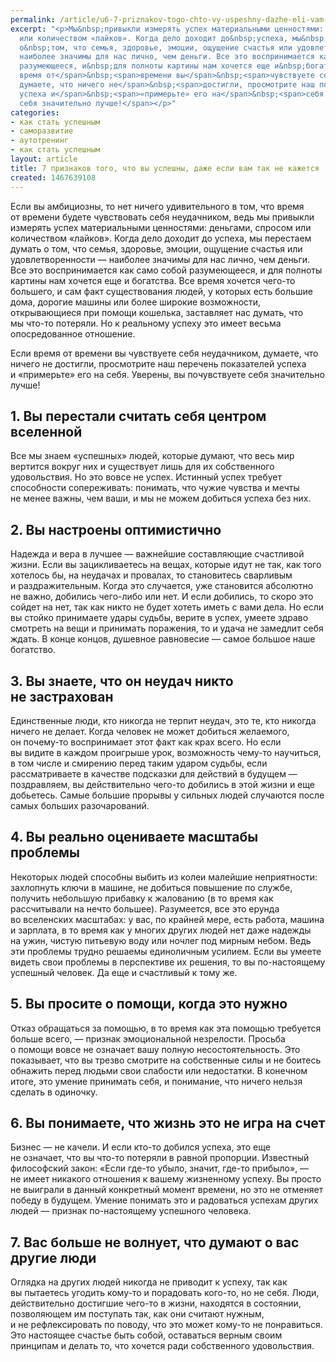 ```yaml
---
permalink: /article/u6-7-priznakov-togo-chto-vy-uspeshny-dazhe-eli-vam-tak-ne-kazhetsya
excerpt: "<p>Мы&nbsp;привыкли измерять успех материальными ценностями: деньгами, спросом
  или количеством «лайков». Когда дело доходит до&nbsp;успеха, мы&nbsp;перестаем думать
  о&nbsp;том, что семья, здоровье, эмоции, ощущение счастья или удовлетворенности&nbsp;—
  наиболее значимы для нас лично, чем деньги. Все это воспринимается как само собой
  разумеющееся, и&nbsp;для полноты картины нам хочется еще и&nbsp;богатства. <span>Если
  время от</span>&nbsp;<span>времени вы</span>&nbsp;<span>чувствуете себя неудачником,
  думаете, что ничего не</span>&nbsp;<span>достигли, просмотрите наш перечень показателей
  успеха и</span>&nbsp;<span>«примерьте» его на</span>&nbsp;<span>себя. Уверены, вы</span>&nbsp;<span>почувствуете
  себя значительно лучше!</span></p>"
categories:
- как стать успешным
- саморазвитие
- аутотренинг
- как стать успешным
layout: article
title: 7 признаков того, что вы успешны, даже если вам так не кажется
created: 1467639108
---
```

Если вы амбициозны, то нет ничего удивительного в том, что время от времени будете чувствовать себя неудачником, ведь мы привыкли измерять успех материальными ценностями: деньгами, спросом или количеством «лайков». Когда дело доходит до успеха, мы перестаем думать о том, что семья, здоровье, эмоции, ощущение счастья или удовлетворенности — наиболее значимы для нас лично, чем деньги. Все это воспринимается как само собой разумеющееся, и для полноты картины нам хочется еще и богатства. Все время хочется чего-то большего, и сам факт существования людей, у которых есть большие дома, дорогие машины или более широкие возможности, открывающиеся при помощи кошелька, заставляет нас думать, что мы что-то потеряли. Но к реальному успеху это имеет весьма опосредованное отношение.

Если время от времени вы чувствуете себя неудачником, думаете, что ничего не достигли, просмотрите наш перечень показателей успеха и «примерьте» его на себя. Уверены, вы почувствуете себя значительно лучше!

## 1. Вы перестали считать себя центром вселенной ##

Все мы знаем «успешных» людей, которые думают, что весь мир вертится вокруг них и существует лишь для их собственного удовольствия. Но это вовсе не успех. Истинный успех требует способности сопереживать: понимать, что чужие чувства и мечты не менее важны, чем ваши, и мы не можем добиться успеха без них.

## 2. Вы настроены оптимистично ##

Надежда и вера в лучшее — важнейшие составляющие счастливой жизни. Если вы зацикливаетесь на вещах, которые идут не так, как того хотелось бы, на неудачах и провалах, то становитесь сварливым и раздражительным. Когда это случается, уже становится абсолютно не важно, добились чего-либо или нет. И если добились, то скоро это сойдет на нет, так как никто не будет хотеть иметь с вами дела. Но если вы стойко принимаете удары судьбы, верите в успех, умеете здраво смотреть на вещи и принимать поражения, то и удача не замедлит себя ждать. В конце концов, душевное равновесие — самое большое наше богатство.

## 3. Вы знаете, что он неудач никто не застрахован ##

Единственные люди, кто никогда не терпит неудач, это те, кто никогда ничего не делает. Когда человек не может добиться желаемого, он почему-то воспринимает этот факт как крах всего. Но если вы видите в каждом проигрыше урок, возможность чему-то научиться, в том числе и смирению перед таким ударом судьбы, если рассматриваете в качестве подсказки для действий в будущем — поздравляем, вы действительно чего-то добились в этой жизни и еще добьетесь. Самые большие прорывы у сильных людей случаются после самых больших разочарований.

## 4. Вы реально оцениваете масштабы проблемы ##

Некоторых людей способны выбить из колеи малейшие неприятности: захлопнуть ключи в машине, не добиться повышение по службе, получить небольшую прибавку к жалованию (в то время как рассчитывали на нечто большее). Разумеется, все это ерунда во вселенских масштабах: у вас, по крайней мере, есть работа, машина и зарплата, в то время как у многих других людей нет даже надежды на ужин, чистую питьевую воду или ночлег под мирным небом. Ведь эти проблемы трудно решаемы единоличным усилием. Если вы умеете видеть свои проблемы в перспективе их решения, то вы по-настоящему успешный человек. Да еще и счастливый к тому же.

## 5. Вы просите о помощи, когда это нужно ##

Отказ обращаться за помощью, в то время как эта помощью требуется больше всего, — признак эмоциональной незрелости. Просьба о помощи вовсе не означает вашу полную несостоятельность. Это показывает, что вы трезво смотрите на собственные силы и не боитесь обнажить перед людьми свои слабости или недостатки. В конечном итоге, это умение принимать себя, и понимание, что ничего нельзя сделать в одиночку.

## 6. Вы понимаете, что жизнь это не игра на счет ##

Бизнес — не качели. И если кто-то добился успеха, это еще не означает, что вы что-то потеряли в равной пропорции. Известный философский закон: «Если где-то убыло, значит, где-то прибыло», — не имеет никакого отношения к вашему жизненному успеху. Вы просто не выиграли в данный конкретный момент времени, но это не отменяет победу в будущем. Умение понимать это и радоваться успехам других людей — признак по-настоящему успешного человека.

## 7. Вас больше не волнует, что думают о вас другие люди ##

Оглядка на других людей никогда не приводит к успеху, так как вы пытаетесь угодить кому-то и порадовать кого-то, но не себя. Люди, действительно достигшие чего-то в жизни, находятся в состоянии, позволяющем им поступать так, как они считают нужным, и не рефлексировать по поводу, что это может кому-то не понравиться. Это настоящее счастье быть собой, оставаться верным своим принципам и делать то, что хочется ради собственного удовольствия.
